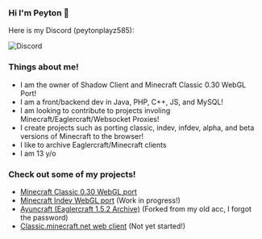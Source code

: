### Hi I'm Peyton 👋

Here is my Discord (peytonplayz585):

![Discord](https://discord-readme-badge.vercel.app/api?id=852205147458109492)

### Things about me!
- I am the owner of Shadow Client and Minecraft Classic 0.30 WebGL Port!
- I am a front/backend dev in Java, PHP, C++, JS, and MySQL!
- I am looking to contribute to projects involing Minecraft/Eaglercraft/Websocket Proxies!
- I create projects such as porting classic, indev, infdev, alpha, and beta versions of Minecraft to the browser!
- I like to archive Eaglercraft/Minecraft clients
- I am 13 y/o

### Check out some of my projects!
- [Minecraft Classic 0.30 WebGL port](https://github.com/PeytonPlayz595/0.30-WebGL/)
- [Minecraft Indev WebGL port](https://github.com/PeytonPlayz595/Minecraft-Indev-WebGL) (Work in progress!)
- [Ayuncraft (Eaglercraft 1.5.2 Archive)](https://github.com/PeytonPlayz595/ayuncraft) (Forked from my old acc, I forgot the password)
- [Classic.minecraft.net web client](https://github.com/PeytonPlayz595/Minecraft-Classic-Reversed) (Not yet started!)
